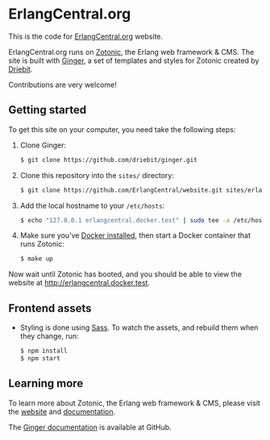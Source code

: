 ErlangCentral.org
=================

This is the code for [ErlangCentral.org](https://erlangcentral.org) website.

ErlangCentral.org runs on [Zotonic](http://zotonic.com), the Erlang web 
framework & CMS. The site is built with [Ginger](http://github.com/driebit/ginger),
a set of templates and styles for Zotonic created by [Driebit](https://www.driebit.nl). 

Contributions are very welcome!

Getting started
---------------

To get this site on your computer, you need take the following steps:

1. Clone Ginger:
    ```bash
    $ git clone https://github.com/driebit/ginger.git
    ```
    
2. Clone this repository into the `sites/` directory:
    ```bash
    $ git clone https://github.com/ErlangCentral/website.git sites/erlangcentral
    ```
    
3. Add the local hostname to your `/etc/hosts`:
    ```bash
    $ echo "127.0.0.1 erlangcentral.docker.test" | sudo tee -a /etc/hosts
    ```
        
4. Make sure you’ve [Docker installed](https://www.docker.com/community-edition),
   then start a Docker container that runs Zotonic: 
    ```bash
    $ make up
    ```
    
Now wait until Zotonic has booted, and you should be able to view the website
at http://erlangcentral.docker.test.

Frontend assets
---------------

* Styling is done using [Sass](http://sass-lang.com). To watch the assets, and
  rebuild them when they change, run:
    ```bash
    $ npm install
    $ npm start
    ```

Learning more
-------------

To learn more about Zotonic, the Erlang web framework & CMS, please visit the 
[website](http://zotonic.com) and [documentation](http://docs.zotonic.com).

The [Ginger documentation](http://github.com/driebit/ginger/) is available at
GitHub. 

